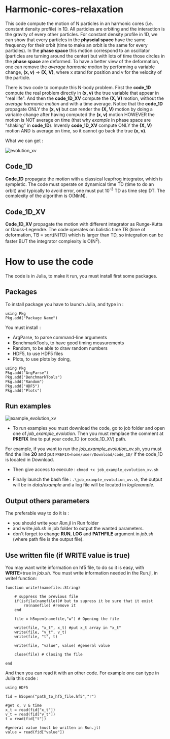 # Harmonic-cores-relaxation
This code compute the motion of N particles in an harmonic cores (i.e. constant density profile) in 1D. All particles are orbiting and the interaction is the gravity of every other particles. For constant density profile in 1D, we can show that every particles in the **physcial space** have the same frequency for their orbit (time to make an orbit is the same for every particles). In the **phase space** this motion correspond to an oscillator (particles are turning around the center) but with lots of time those circles in the **phase space** are deformed. To have a better view of the deformation, one can remove the *average harmonic motion* by performing a variable change, **(x, v)** -> **(X, V)**, where x stand for position and v for the velocity of the particle. 

There is two code to compute this N-body problem. First the **code_1D** compute the real problem directly in **(x, v)** the true variable that appear in "real life". And then the **code_1D_XV** compute the **(X, V)** motion, without the *average harmonic motion* and with a time average. Notice that the **code_1D** propagate ONLY the **(x, v)** but can render the **(X, V)** motion by doing a variable change after having computed the **(x, v)** motion HOWEVER the motion is NOT average on time (that why *example* in phase space are "shaking" in **code_1D**). Inversly **code_1D_XV** compute ONLY the **(X, V)** motion AND is  average on time, so it cannot go back the true **(x, v)**.

What we can get :

![evolution_xv](https://user-images.githubusercontent.com/108795620/177579142-d092ceec-4d4e-4111-b980-bbd4a26481ca.png)


## Code_1D
**Code_1D** propagate the motion with a classical leapfrog integrator, which is sympletic. The code must operate on dynamical time TD (time to do an orbit) and typically to avoid error, one must put 10<sup>-3</sup> TD as time step DT. The complexity of the algorithm is O(NlnN).

## Code_1D_XV
**Code_1D_XV** propagate the motion with different integrator as Runge-Kutta or Gauss-Legendre. The code operates on balistic time TB (time of deformation, TB = sqrt(N)TD) which is larger than TD, so integration can be faster BUT the integrator complexity is O(N<sup>2</sup>).

# How to use the code
The code is in Julia, to make it run, you must install first some packages.

## Packages
To install package you have to launch Julia, and type in :

```
using Pkg
Pkg.add("Package Name")
```

You must install :
- ArgParse, to parse command-line arguments
- BenchmarkTools, to have good timing measurements
- Random, to be able to draw random numbers
- HDF5, to use HDF5 files
- Plots, to use plots
by doing,
```
using Pkg
Pkg.add("ArgParse")
Pkg.add("BenchmarkTools")
Pkg.add("Random")
Pkg.add("HDF5")
Pkg.add("Plots")
```

## Run examples

![example_evolution_xv](https://user-images.githubusercontent.com/108795620/177580140-7b0c4991-2be8-42e1-be9d-0b659f0b5e74.gif)


- To run examples you must download the code, go to job folder and open one of *job_example_evolution*. Then you must remplace the comment at **PREFIX** line to put your code_1D (or code_1D_XV) path. 

For example, if you want to run the *job_example_evolution_xv.sh*, you must find the line **20** and put 
`PREFIX=home/user/Download/code_1D/` if the code_1D is located in Download.

- Then give access to execute : `chmod +x job_example_evolution_xv.sh`

- Finally launch the bash file : `.\job_example_evolution_xv.sh`, the output will be in *data/example* and a log file will be located in *log/example*.

## Output others parameters

The preferable way to do it is : 
- you should write your *Run.jl* in Run folder
- and write *job.sh* in job folder to output the wanted parameters.
- don't forget to change **RUN**, **LOG** and **PATHFILE** argument in *job.sh* (where path file is the output file).

## Use written file (if WRITE value is true)

You may want write information on hf5 file, to do so it is easy, with **WRITE**=true in *job.sh*. You must write information needed in the Run.jl, in write! function:

```
function write!(namefile::String)

    # suppress the previous file
    if(isfile(namefile))# but to supress it be sure that it exist
        rm(namefile) #remove it
    end

    file = h5open(namefile,"w") # Opening the file

    write(file, "x_t", x_t) #put x_t array in "x_t"
    write(file, "v_t", v_t)
    write(file, "t", t)
    
    write(file, "value", value) #general value

    close(file) # Closing the file
    
end
```
And then you can read it with an other code. For example one can type in Julia this code :
```
using HDF5

fid = h5open("path_to_hf5_file.hf5","r")

#get x, v & time
x_t = read(fid["x_t"])
v_t = read(fid["v_t"])
t = read(fid["t"])

#general value (must be written in Run.jl)
value = read(fid["value"])
```
